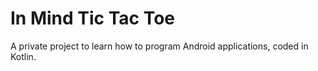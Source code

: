 # In Mind Tic Tac Toe
A private project to learn how to program Android applications, coded in Kotlin.
